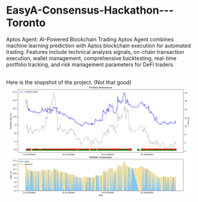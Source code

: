 # EasyA-Consensus-Hackathon---Toronto
Aptos Agent: AI-Powered Blockchain Trading  Aptos Agent combines machine learning prediction with Aptos blockchain execution for automated trading. Features include technical analysis signals, on-chain transaction execution, wallet management, comprehensive backtesting, real-time portfolio tracking, and risk management parameters for DeFi traders.

\
Here is the snapshot of the project. (Not that good)
 ![](Figure_1.png)